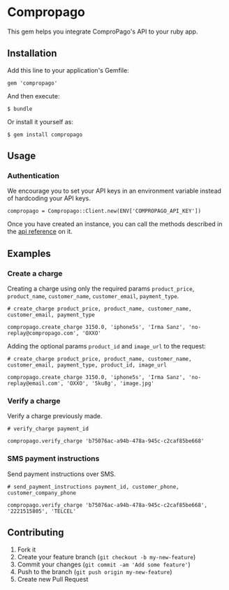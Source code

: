 # Compropago

This gem helps you integrate ComproPago's API to your ruby app.

## Installation

Add this line to your application's Gemfile:

    gem 'compropago'

And then execute:

    $ bundle

Or install it yourself as:

    $ gem install compropago

## Usage

### Authentication

We encourage you to set your API keys in an environment variable instead of hardcoding your API keys.

    compropago = Compropago::Client.new(ENV['COMPROPAGO_API_KEY'])

Once you have created an instance, you can call the methods described in the <a href="http://compropago.com/documentacion/api">api reference</a> on it.


## Examples

### Create a charge

Creating a charge using only the required params <code>product_price</code>, <code>product_name</code>, <code>customer_name</code>, <code>customer_email</code>, <code>payment_type</code>.
	
	# create_charge product_price, product_name, customer_name, customer_email, payment_type

    compropago.create_charge 3150.0, 'iphone5s', 'Irma Sanz', 'no-replay@compropago.com', 'OXXO'

Adding the optional params <code>product_id</code> and <code>image_url</code> to the request:

    # create_charge product_price, product_name, customer_name, customer_email, payment_type, product_id, image_url

    compropago.create_charge 3150.0, 'iphone5s', 'Irma Sanz', 'no-replay@email.com', 'OXXO', '5ku8g', 'image.jpg'

### Verify a charge

Verify a charge previously made.

	# verify_charge payment_id

    compropago.verify_charge 'b75076ac-a94b-478a-945c-c2caf85be668'

### SMS payment instructions

Send payment instructions over SMS.

	# send_payment_instructions payment_id, customer_phone, customer_company_phone

    compropago.verify_charge 'b75076ac-a94b-478a-945c-c2caf85be668', '2221515805', 'TELCEL'

## Contributing

1. Fork it
2. Create your feature branch (`git checkout -b my-new-feature`)
3. Commit your changes (`git commit -am 'Add some feature'`)
4. Push to the branch (`git push origin my-new-feature`)
5. Create new Pull Request
